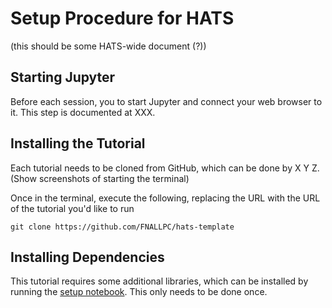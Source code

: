 Setup Procedure for HATS
========================

(this should be some HATS-wide document (?))

Starting Jupyter
----------------

Before each session, you to start Jupyter and connect your web browser to it.
This step is documented at XXX.

Installing the Tutorial
-----------------------

Each tutorial needs to be cloned from GitHub, which can be done by X Y Z. (Show
screenshots of starting the terminal)

Once in the terminal, execute the following, replacing the URL with the URL
of the tutorial you'd like to run

```
git clone https://github.com/FNALLPC/hats-template
```

Installing Dependencies
-----------------------

This tutorial requires some additional libraries, which can be installed by
running the [setup notebook](setup-libraries.ipynb). This only needs to be
done once.
